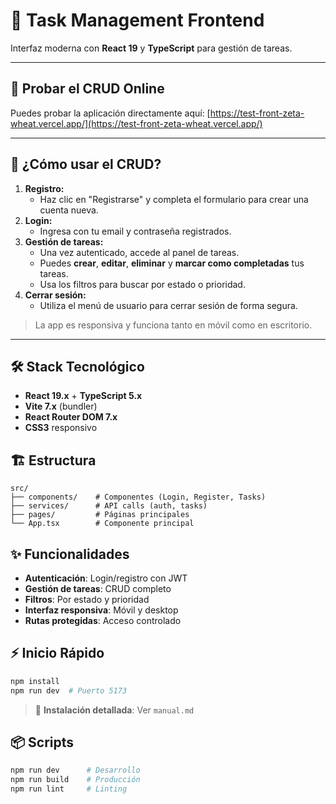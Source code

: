 # 🎨 Task Management Frontend

Interfaz moderna con **React 19** y **TypeScript** para gestión de tareas.

---

## 🚀 Probar el CRUD Online

Puedes probar la aplicación directamente aquí: [https://test-front-zeta-wheat.vercel.app/](https://test-front-zeta-wheat.vercel.app/)

---

## 👤 ¿Cómo usar el CRUD?

1. **Registro:**
   - Haz clic en "Registrarse" y completa el formulario para crear una cuenta nueva.
2. **Login:**
   - Ingresa con tu email y contraseña registrados.
3. **Gestión de tareas:**
   - Una vez autenticado, accede al panel de tareas.
   - Puedes **crear**, **editar**, **eliminar** y **marcar como completadas** tus tareas.
   - Usa los filtros para buscar por estado o prioridad.
4. **Cerrar sesión:**
   - Utiliza el menú de usuario para cerrar sesión de forma segura.

> La app es responsiva y funciona tanto en móvil como en escritorio.

---

## 🛠️ Stack Tecnológico

- **React 19.x** + **TypeScript 5.x**
- **Vite 7.x** (bundler)
- **React Router DOM 7.x**
- **CSS3** responsivo

## 🏗️ Estructura

```
src/
├── components/    # Componentes (Login, Register, Tasks)
├── services/      # API calls (auth, tasks)
├── pages/         # Páginas principales
└── App.tsx        # Componente principal
```

## ✨ Funcionalidades

- **Autenticación**: Login/registro con JWT
- **Gestión de tareas**: CRUD completo
- **Filtros**: Por estado y prioridad
- **Interfaz responsiva**: Móvil y desktop
- **Rutas protegidas**: Acceso controlado

## ⚡ Inicio Rápido

```bash
npm install
npm run dev  # Puerto 5173
```

> 📖 **Instalación detallada**: Ver `manual.md`

## 📦 Scripts

```bash
npm run dev      # Desarrollo
npm run build    # Producción
npm run lint     # Linting
```
